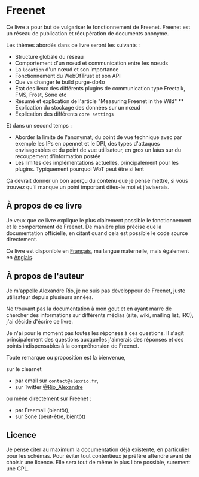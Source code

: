 # Freenet

Ce livre a pour but de vulgariser le fonctionnement de Freenet. Freenet est un réseau de publication et récupération de documents anonyme.

Les thèmes abordés dans ce livre seront les suivants :
* Structure globale du réseau
* Comportement d'un nœud et communication entre les nœuds
* La `location` d'un nœud et son importance
* Fonctionnement du WebOfTrust et son API
* Que va changer le build purge-db4o
* État des lieux des différents plugins de communication type Freetalk, FMS, Frost, Sone etc
* Résumé et explication de l'article "Measuring Freenet in the Wild"
** Explication du stockage des données sur un nœud
* Explication des différents `core settings`

Et dans un second temps :
* Aborder la limite de l'anonymat, du point de vue technique avec par exemple les IPs en opennet et le DPI, des types d'attaques envisageables et du point de vue utilisateur, en gros un laïus sur du recoupement d'information postée
* Les limites des implémentations actuelles, principalement pour les plugins. Typiquement pourquoi WoT peut être si lent

Ça devrait donner un bon aperçu du contenu que je pense mettre, si vous trouvez qu'il manque un point important dites-le moi et j'aviserais.

## À propos de ce livre

Je veux que ce livre explique le plus clairement possible le fonctionnement et le comportement de Freenet. De manière plus précise que la documentation officielle, en citant quand cela est possible le code source directement. 

Ce livre est disponible en [Français](https://www.gitbook.com/book/alexandrerio/freenet-internals-french-version/details), ma langue maternelle, mais également en [Anglais](https://www.gitbook.com/book/alexandrerio/freenet-internals).

## À propos de l'auteur

Je m'appelle Alexandre Rio, je ne suis pas développeur de Freenet, juste utilisateur depuis plusieurs années.

Ne trouvant pas la documentation à mon gout et en ayant marre de chercher des informations sur différents médias (site, wiki, mailing list, IRC), j'ai décidé d'écrire ce livre.

Je n'ai pour le moment pas toutes les réponses à ces questions. Il s'agit principalement des questions auxquelles j'aimerais des réponses et des points indispensables à la compréhension de Freenet.

Toute remarque ou proposition est la bienvenue,

sur le clearnet
* par email sur `contact@alexrio.fr`,
* sur Twitter [@Rio_Alexandre](https://twitter.com/Rio_Alexandre)

ou mêne directement sur Freenet :
* par Freemail (bientôt),
* sur Sone (peut-être, bientôt)

## Licence

Je pense citer au maximum la documentation déjà existente, en particulier pour les schémas. Pour éviter tout contentieux je préfère attendre avant de choisir une licence. Elle sera tout de même le plus libre possible, surement une GPL.